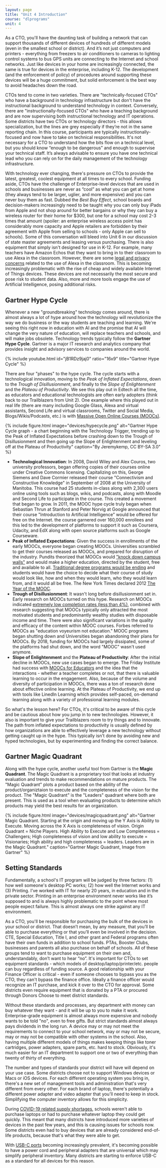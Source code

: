 ```yaml
---
layout: page
title: "Unit 4 Introduction"
course: "dlprograms"
unit: 4
---
```

As a CTO, you'll have the daunting task of building a network that can support thousands of different devices of hundreds of different models (even in the smallest school or district). And it’s not just computers and printers - everything from freezers to air conditioners to cameras to lighting control systems to bus GPS units are connecting to the Internet and school networks. Just like devices in your home are increasingly connected, the same is true for devices in the enterprise, including K-12. The development (and the enforcement of policy) of procedures around supporting these devices will be a huge commitment, but solid enforcement is the best way to avoid headaches down the road.

CTOs tend to come in two varieties. There are "technically-focused CTOs" who have a background in technology infrastructure but don't have the instructional background to understand technology in context. Conversely, there are "instructionally-focused CTOs" who have a teaching background and are now supervising both instructional technology and IT operations. Some districts have two CTOs or technology directors - this allows specialization, but the lines are grey especially if they’re not in the same reporting chain. In this course, participants are typically instructionally-focused and now have to take on technical responsibilities. It's not necessary for a CTO to understand how the bits flow on a technical level, but you should know “enough to be dangerous” and enough to supervise your technical staff. It’s always advisable to ensure you have one technical lead who you can rely on for the daily management of the technology infrastructure.

With technology ever changing, there's pressure on CTOs to provide the latest, greatest, coolest equipment at all times to every school. Funding aside, CTOs have the challenge of Enterprise-level devices that are used in schools and businesses are never as “cool” as what you can get at home (they always tend to be larger, uglier, and more expensive) and you can never buy them as fast. Dubbed the _Best Buy Effect_, school boards and decision-makers increasingly need to be taught why you can only buy iPads from Apple and not shop around for better bargains or why they can buy a wireless router for their home for $300, but one for a school may cost 2-3 times that amount (spoiler: an enterprise wireless access point has considerably more capacity and Apple retailers are forbidden by their agreement with Apple from selling to schools - only Apple can sell to schools). Some of this conversation will bleed into Unit 6 in our discussion of state master agreements and leasing versus purchasing. There is also equipment that simply isn't designed for use in K-12. For example, many teachers have Amazon Echos that they want to bring in to their classroom to use Alexa in the classroom. However, there are some [legal and privacy concerns](https://awsa.memberclicks.net/update-article--hey-alexa---are-you-allowed-in-my-classroom-) related to the use of Alexa in the classroom. This is becoming increasingly problematic with the rise of cheap and widely available Internet of Things devices. These devices are not necessarily the most secure and pose risk to student data. Also, more and more tools engage the use of Artificial Intelligence, posing additional risks. 

## Gartner Hype Cycle
Whenever a new "groundbreaking" technology comes around, there is almost always a lot of hype around how the technology will revolutionize the way we do business or the way students are teaching and learning. We're seeing this right now in education with AI and the promise that AI will change the very nature of education, will replace teachers and schools, and will make jobs obsolete. Technology trends typically follow the **Gartner Hype Cycle**. Gartner is a major IT research and analytics company that provides insight and advisory services to companies around the world.

{% include youtube.html id="jB1RDz9jaj0" ratio="16x9" title="Gartner Hype Cycle" %}

There are four "phases" to the hype cycle. The cycle starts with a technological innovation, moving to the _Peak of Inflated Expectations_, down to the _Trough of Disillusionment_, and finally to the _Slope of Enlightenment_ and the _Plateau of Productivity_. We see this play out in Edtech all the time, as educators and educational technologists are often early adopters (think back to our Trailblazers from Unit 2). One example where this played out in real life (there are many including Google Glass, Alexa and virtual assistants, Second Life and virtual classrooms, Twitter and Social Media, Blogs/Wikis/Podcasts, etc.) is with [Massive Open Online Courses (MOOCs)](https://en.wikipedia.org/wiki/Massive_open_online_course).

{% include figure.html image="devices/hypecycle.png" alt="Gartner Hype Cycle graph - a chart beginning with the Technology Trigger, trending up to the Peak of Inflated Expectations before crashing down to the Trough of Disillusionment and then going up the Slope of Enlightenment and leveling off at the Plateau of Productivity" caption="By Jeremykemp, CC BY-SA 3.0" %}

* **Technological Innovation**: In 2008, David Wiley and Alex Couros, two university professors, began offering copies of their courses online under Creative Commons licensing. Capitalizing on this, George Siemens and Dave Cormier released their course "Connectivism and Constructive Knowledge" in September of 2008 at the University of Manitoba. This course had 25 students in-class along with 2,300 users online using tools such as blogs, wikis, and podcasts, along with Moodle and Second Life to participate in the course. This created a movement that began to grow. In 2011, the MOOC hype cycle truly began when Sebastian Thrun at Stanford and Peter Norvig at Google announced that their course "Introduction to Artificial Intelligence" would be offered for free on the Internet. the course garnered over 160,000 enrollees and this led to the development of platforms to support it such as Coursera, Udacity, and EdX along with open source platforms such as Google Courseware. 
* **Peak of Inflated Expectations**: Given the success in enrollments of the early MOOCs, everyone began creating MOOCs. Universities scrambled to get their courses released as MOOCs, and prepared for disruption of the industry. Pundits theorized that MOOCs would ["knock down campus walls"](https://www.nytimes.com/2012/03/05/education/moocs-large-courses-open-to-all-topple-campus-walls.html) and would make a higher education, directed by the student, free and available to all. [Traditional degree programs would be ending](https://er.educause.edu/articles/2013/1/the-mooc-model-challenging-traditional-education) and students would have the choice to decide what their course of study would look like, how and when they would learn, who they would learn from, and it would all be free. The New York Times declared 2012 [The Year of the MOOC](https://www.nytimes.com/2012/11/04/education/edlife/massive-open-online-courses-are-multiplying-at-a-rapid-pace.html). 
* **Trough of Disillusionment**: It wasn't long before disillusionment set in. Early research on MOOCs turned on this hype. Research on MOOCs indicated [extremely low completion rates (less than 4%)](https://www.forbes.com/sites/dereknewton/2020/06/21/the-depressing-and-disheartening-news-about-moocs/), combined with research suggesting that MOOCs typically only attracted the most motivated students and predominantly wealthy studies with disposable income and time. There were also significant variations in the quality and efficacy of the content within MOOC courses. Forbes referred to MOOCs as "education voyeurism not education." MOOC programs began shutting down and Universities began abandoning their plans for MOOCs. By 2018, funding for MOOCs had largely dissipated, some of the platforms had shut down, and the word "MOOC" wasn't used anymore.
* **Slope of Enlightenment** and the **Plateau of Productivity**: After the initial decline in MOOCs, new use cases began to emerge. The Friday Institute had success with [MOOCs for Educators](https://www.taylorfrancis.com/chapters/edit/10.4324/9781315848655-10/educating-educators-glenn-kleiman-mary-ann-wolf-david-frye) and the idea that the interactions - whether a teacher completes or not, that there is valuable learning to occur in the engagement. Also, because of the volume and diversity of participation in MOOCs, there was a ton of research done about effective online learning. At the Plateau of Productivity, we end up with tools like LinedIn Learning which provides self-paced, on-demand learning along with a variety of professional learning modules. 

So what's the lesson here? For CTOs, it's critical to be aware of this cycle and be cautious about how you jump in to new technologies. However, it also is important to give your Trailblazers room to try things and to innovate. The path from inflated expectations to productivity is usually defined by how organizations are able to effectively leverage a new technology without getting caught up in the hype. This typically isn't done by avoiding new and hyped technologies, but by experimenting and finding the correct balance.

## Gartner Magic Quadrant
Along with the hype cycle, another useful tool from Gartner is the **Magic Quadrant**. The Magic Quadrant is a proprietary tool that looks at industry evaluation and trends to make recommendations on mature products. The "Magic Quadrant" plots a product based on the ability of the product/organiztaion to execute and the completeness of the vision for the product. The "Magic Quadrant" is the "Leaders" quadrant where both are present. This is used as a tool when evaluating products to determine which products may yield the best results for an organization. 

{% include figure.html image="devices/magicquadrant.png" alt="Gartner Magic Quadrant. Starting at the origin and moving up the Y Axis is Ability to Execute. Moving across the X Axis is completeness of vision. Origin Quadrant = Niche Players. High Ability to Execute and Low Completeness = Challengers; High completeness of vision and low ability to execute = Visionaries; High ability and high completeness = leaders. Leaders are in the Magic Quadrant." caption="Gartner Magic Quadrant, Image from Gartner" %}

## Setting Standards
Fundamentally, a school's IT program will be judged by three factors: (1) how well someone's desktop PC works; (2) how well the Internet works and (3) Printing. I’ve worked with IT for nearly 20 years, in education and in the private sector. Printing in an enterprise environment never works like it’s supposed to and is always highly problematic to the point where most people expect failure. This is almost always one strike against any IT environment. 

As a CTO, you'll be responsible for purchasing the bulk of the devices in your school or district.  That doesn’t mean, by any measure, that you’ll be able to purchase everything or that you’ll even be involved in the decision. CTE, Special Education, Title I, and other grant and Federal programs often have their own funds in addition to school funds. PTAs, Booster Clubs, businesses and parents all also purchase on behalf of schools.  All of these groups tend to want to purchase equipment on their own and, understandably, don’t want to hear “no”. It's important for CTOs to set equipment standards - which models of desktop/laptop/printer/etc. people can buy regardless of funding source. A good relationship with your Finance Officer is critical - even if someone chooses to bypass you as the CTO, they can't bypass the finance office. Ideally a finance officer would recognize an IT purchase, and kick it over to the CTO for approval. Some districts even require equipment that is donated by a PTA or procured through Donors Choose to meet district standards.

Without these standards and processes, any department with money can buy whatever they want - and it will be up to you to make it work. Enterprise-grade equipment is almost always more expensive and nobody wants to be told "no", even to free gifts. But strict standards almost always pays dividends in the long run. A device may or may not meet the requirements to connect to your school network, may or may not be secure, may or may not be compatible with other systems in the school. Also, having multiple different models of things makes keeping things like toner cartridges, power adapters, spare parts, etc. hard to stock. Obviously, it's much easier for an IT department to support one or two of everything than twenty of thirty of everything. 

The number and types of standards your district will have will depend on your use case. Some districts choose not to support Windows devices or Macs or iOS devices. For each different operating system you bring in, there's a new set of management tools and administration that's very different from every other. For each brand of laptop, there's potentially a different power adapter and video adapter that you'll need to keep in stock. Simplifying the computer inventory allows for this simplicity. 

During [COVID-19 related supply shortages](https://www.usatoday.com/story/tech/2020/08/23/laptop-shortage-coronavirus-school-remote-learning-covid-19/3424903001/), schools weren't able to purchase laptops or had to purchase whatever laptop they could get quickly. This meant that many districts have introduced more varieties of devices in the past few years, and this is causing issues for schools now. Some districts even had to buy devices that are already considered end-of-life products, because that's what they were able to get. 

With [USB-C ports][1] becoming increasingly prevalent, it's becoming possible to have a power cord and peripheral adapters that are universal which may simplify peripheral inventory. Many districts are starting to enforce USB-C as a standard for all devices for this reason.

[1]:	https://www.pcmag.com/how-to/what-is-usb-c-an-explainer
